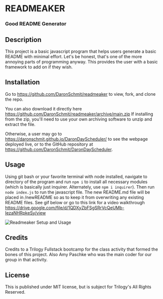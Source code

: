 # READMEAKER

### Good README Generator

## Description
This project is a basic javascript program that helps users generate a basic README with minimal effort. Let's be honest, that's one of the more annoying parts of programming anyway. This provides the user with a basic framework to add on if they wish.

## Installation
Go to https://github.com/DaronSchmit/readmeaker to view, fork, and clone the repo.

You can also download it directly here https://github.com/DaronSchmit/readmeaker/archive/main.zip If installing from the zip, you'll need to use your own archiving software to unzip and extract the file.

Otherwise, a user may go to  https://daronschmit.github.io/DaronDayScheduler/ to see the webpage deployed live, or to the GitHub repository at https://github.com/DaronSchmit/DaronDayScheduler.

## Usage
Using git bash or your favorite terminal with node installed, navigate to directory of the program and run `npm i` to install all necessary modules (which is basically just inquirer. Alternately, use `npm i inquirer`). Then run `node index.js` to run the javascript file. The new README.md file will be placed in /newREADME so as to keep it from overwriting any existing README files. See gif below or go to this link for a video walkthrough https://drive.google.com/file/d/1QDXyZbFSgSRrVcQeUMb-IezaNHRpkeSy/view

![Readmeaker Setup and Usage](./Assets/usage-demo.gif)


## Credits
Credits to a Trilogy Fullstack bootcamp for the class activity that formed the bones of this project. Also Amy Paschke who was the main coder for our group in that activity.

## License
This is published under MIT license, but is subject for Trilogy's All Rights Reserved.